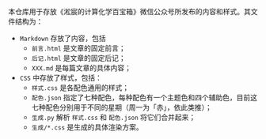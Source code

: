 本仓库用于存放《淞宸的计算化学百宝箱》微信公众号所发布的内容和样式。其文件结构为：

- `Markdown` 存放了内容，包括
  - `前言.html` 是文章的固定前言；
  - `后记.html` 是文章的固定后记；
  - `XXX.md` 是每篇文章的具体内容；
- `CSS` 中存放了样式，包括：
  - `样式.css` 是各配色通用的样式；
  - `配色.json` 指定了七种配色，每种配色有一个主题色和四个辅助色，目前这七种配色分别用于不同的星期（周一为「赤」，依此类推）；
  - `生成.py` 解析 `样式.css` 和 `配色.json` 将它们合并起来；
  - `生成/*.css` 是生成的具体渲染方案。